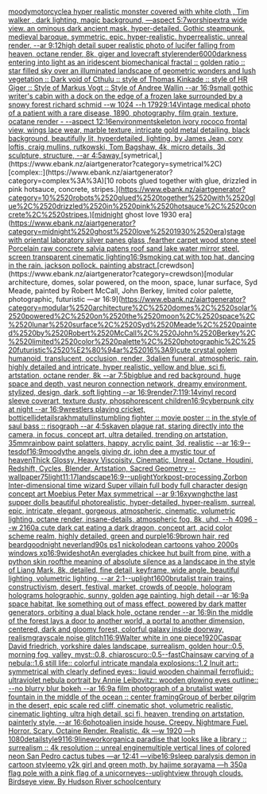 [moody](https://www.ebank.nz/aiartgenerator?category=moody)[motorcycle](https://www.ebank.nz/aiartgenerator?category=motorcycle)[a hyper realistic monster covered with white cloth , Tim walker , dark lighting, magic background, —aspect 5:7](https://www.ebank.nz/aiartgenerator?category=a%2520hyper%2520realistic%2520monster%2520covered%2520with%2520white%2520cloth%2520%2C%2520Tim%2520walker%2520%2C%2520dark%2520lighting%2C%2520magic%2520background%2C%2520%E2%80%94aspect%25205%3A7)[worship](https://www.ebank.nz/aiartgenerator?category=worship)[extra wide view. an ominous dark ancient mask. hyper-detailed. Gothic steampunk. medieval baroque. symmetric. epic. hyper-realistic. hyperrealistic. unreal render. --ar 9:12](https://www.ebank.nz/aiartgenerator?category=extra%2520wide%2520view.%2520an%2520ominous%2520dark%2520ancient%2520mask.%2520hyper-detailed.%2520Gothic%2520steampunk.%2520medieval%2520baroque.%2520symmetric.%2520epic.%2520hyper-realistic.%2520hyperrealistic.%2520unreal%2520render.%2520--ar%25209%3A12)[high detail super realistic photo of lucifer falling from heaven, octane render, 8k, giger and lovecraft style](https://www.ebank.nz/aiartgenerator?category=high%2520detail%2520super%2520realistic%2520photo%2520of%2520lucifer%2520falling%2520from%2520heaven%2C%2520octane%2520render%2C%25208k%2C%2520giger%2520and%2520lovecraft%2520style)[render](https://www.ebank.nz/aiartgenerator?category=render)[6000](https://www.ebank.nz/aiartgenerator?category=6000)[darkness entering into light as an iridescent biomechanical fractal  :: golden ratio :: star filled sky over an illuminated landscape of geometric wonders and lush vegetation :: Dark void of Cthulu :: style of Thomas Kinkade :: style of HR Giger :: Style of Markus Vogt :: Style of Andree Wallin --ar 16:9](https://www.ebank.nz/aiartgenerator?category=darkness%2520entering%2520into%2520light%2520as%2520an%2520iridescent%2520biomechanical%2520fractal%2520%2520%3A%3A%2520golden%2520ratio%2520%3A%3A%2520star%2520filled%2520sky%2520over%2520an%2520illuminated%2520landscape%2520of%2520geometric%2520wonders%2520and%2520lush%2520vegetation%2520%3A%3A%2520Dark%2520void%2520of%2520Cthulu%2520%3A%3A%2520style%2520of%2520Thomas%2520Kinkade%2520%3A%3A%2520style%2520of%2520HR%2520Giger%2520%3A%3A%2520Style%2520of%2520Markus%2520Vogt%2520%3A%3A%2520Style%2520of%2520Andree%2520Wallin%2520--ar%252016%3A9)[small gothic writer's cabin with a dock on the edge of a frozen lake surrounded by a snowy forest richard schmid  --w 1024  --h 1792](https://www.ebank.nz/aiartgenerator?category=small%2520gothic%2520writer%27s%2520cabin%2520with%2520a%2520dock%2520on%2520the%2520edge%2520of%2520a%2520frozen%2520lake%2520surrounded%2520by%2520a%2520snowy%2520forest%2520richard%2520schmid%2520%2520--w%25201024%2520%2520--h%25201792)[9:14](https://www.ebank.nz/aiartgenerator?category=9%3A14)[Vintage medical photo of a patient with a rare disease, 1890, photography, film grain, texture, ocatane render - --aspect 12:16](https://www.ebank.nz/aiartgenerator?category=Vintage%2520medical%2520photo%2520of%2520a%2520patient%2520with%2520a%2520rare%2520disease%2C%25201890%2C%2520photography%2C%2520film%2520grain%2C%2520texture%2C%2520ocatane%2520render%2520-%2520--aspect%252012%3A16)[environment](https://www.ebank.nz/aiartgenerator?category=environment)[skeleton ivory rococo frontal view, wings lace wear, marble texture, intricate gold metal detailing, black background, beautifully lit, hyperdetailed, lighting, by James Jean, cory loftis, craig mullins, rutkowski, Tom Bagshaw, 4k, micro details, 3d sculpture, structure, --ar 4:5](https://www.ebank.nz/aiartgenerator?category=skeleton%2520ivory%2520rococo%2520frontal%2520view%2C%2520wings%2520lace%2520wear%2C%2520marble%2520texture%2C%2520intricate%2520gold%2520metal%2520detailing%2C%2520black%2520background%2C%2520beautifully%2520lit%2C%2520hyperdetailed%2C%2520lighting%2C%2520by%2520James%2520Jean%2C%2520cory%2520loftis%2C%2520craig%2520mullins%2C%2520rutkowski%2C%2520Tom%2520Bagshaw%2C%25204k%2C%2520micro%2520details%2C%25203d%2520sculpture%2C%2520structure%2C%2520--ar%25204%3A5)[away.](https://www.ebank.nz/aiartgenerator?category=away.)[symetrical,](https://www.ebank.nz/aiartgenerator?category=symetrical%2C)[complex::](https://www.ebank.nz/aiartgenerator?category=complex%3A%3A)[10 robots glued together with glue, drizzled in pink hotsauce, concrete, stripes.](https://www.ebank.nz/aiartgenerator?category=10%2520robots%2520glued%2520together%2520with%2520glue%2C%2520drizzled%2520in%2520pink%2520hotsauce%2C%2520concrete%2C%2520stripes.)[midnight ghost love 1930 era](https://www.ebank.nz/aiartgenerator?category=midnight%2520ghost%2520love%25201930%2520era)[stage with oriental laboratory silver panes glass ,fearther carpet wood stone steel Porcelain raw concrete salvia patens roof sand lake water  mirror steel, screen transparent cinematic lighting](https://www.ebank.nz/aiartgenerator?category=stage%2520with%2520oriental%2520laboratory%2520silver%2520panes%2520glass%2520%2Cfearther%2520carpet%2520wood%2520stone%2520steel%2520Porcelain%2520raw%2520concrete%2520salvia%2520patens%2520roof%2520sand%2520lake%2520water%2520%2520mirror%2520steel%2C%2520screen%2520transparent%2520cinematic%2520lighting)[16:9](https://www.ebank.nz/aiartgenerator?category=16%3A9)[smoking cat with top hat, dancing in the rain. jackson pollock. painting abstract.](https://www.ebank.nz/aiartgenerator?category=smoking%2520cat%2520with%2520top%2520hat%2C%2520dancing%2520in%2520the%2520rain.%2520jackson%2520pollock.%2520painting%2520abstract.)[crewdson](https://www.ebank.nz/aiartgenerator?category=crewdson)[modular architecture, domes, solar powered, on the moon, space, lunar surface, Syd Meade, painted by Robert McCall, John Berkey, limited color palette, photographic, futuristic —ar 16:9](https://www.ebank.nz/aiartgenerator?category=modular%2520architecture%2C%2520domes%2C%2520solar%2520powered%2C%2520on%2520the%2520moon%2C%2520space%2C%2520lunar%2520surface%2C%2520Syd%2520Meade%2C%2520painted%2520by%2520Robert%2520McCall%2C%2520John%2520Berkey%2C%2520limited%2520color%2520palette%2C%2520photographic%2C%2520futuristic%2520%E2%80%94ar%252016%3A9)[cute crystal golem humanoid, translucent, occlusion, render, 3d](https://www.ebank.nz/aiartgenerator?category=cute%2520crystal%2520golem%2520humanoid%2C%2520translucent%2C%2520occlusion%2C%2520render%2C%25203d)[alien funeral, atmospheric, rain, highly detailed and intricate, hyper realistic, yellow and blue, sci fi, artstation, octane render, 8k --ar 7:5](https://www.ebank.nz/aiartgenerator?category=alien%2520funeral%2C%2520atmospheric%2C%2520rain%2C%2520highly%2520detailed%2520and%2520intricate%2C%2520hyper%2520realistic%2C%2520yellow%2520and%2520blue%2C%2520sci%2520fi%2C%2520artstation%2C%2520octane%2520render%2C%25208k%2520--ar%25207%3A5)[big](https://www.ebank.nz/aiartgenerator?category=big)[blue and red background, huge space and depth, vast neuron connection network, dreamy environment, stylized, design, dark, soft lighting --ar 16:9](https://www.ebank.nz/aiartgenerator?category=blue%2520and%2520red%2520background%2C%2520huge%2520space%2520and%2520depth%2C%2520vast%2520neuron%2520connection%2520network%2C%2520dreamy%2520environment%2C%2520stylized%2C%2520design%2C%2520dark%2C%2520soft%2520lighting%2520--ar%252016%3A9)[render](https://www.ebank.nz/aiartgenerator?category=render)[7:11](https://www.ebank.nz/aiartgenerator?category=7%3A11)[9:14](https://www.ebank.nz/aiartgenerator?category=9%3A14)[vinyl record sleeve coverart, texture dusty, phosphorescent children](https://www.ebank.nz/aiartgenerator?category=vinyl%2520record%2520sleeve%2520coverart%2C%2520texture%2520dusty%2C%2520phosphorescent%2520children)[16:9](https://www.ebank.nz/aiartgenerator?category=16%3A9)[cyberpunk city at night --ar 16:9](https://www.ebank.nz/aiartgenerator?category=cyberpunk%2520city%2520at%2520night%2520--ar%252016%3A9)[wrestlers playing cricket, botticelli](https://www.ebank.nz/aiartgenerator?category=wrestlers%2520playing%2520cricket%2C%2520botticelli)[details](https://www.ebank.nz/aiartgenerator?category=details)[](https://www.ebank.nz/aiartgenerator?category=)[rakhmatullin](https://www.ebank.nz/aiartgenerator?category=rakhmatullin)[stumbling fighter :: movie poster :: in the style of saul bass :: risograph --ar 4:5](https://www.ebank.nz/aiartgenerator?category=stumbling%2520fighter%2520%3A%3A%2520movie%2520poster%2520%3A%3A%2520in%2520the%2520style%2520of%2520saul%2520bass%2520%3A%3A%2520risograph%2520--ar%25204%3A5)[skaven plague rat, staring directly into the camera, in focus, concept art, ultra detailed, trending on artstation, 35mm](https://www.ebank.nz/aiartgenerator?category=skaven%2520plague%2520rat%2C%2520staring%2520directly%2520into%2520the%2520camera%2C%2520in%2520focus%2C%2520concept%2520art%2C%2520ultra%2520detailed%2C%2520trending%2520on%2520artstation%2C%252035mm)[rainbow paint splatters, happy, acrylic paint, 3d, realistic --ar 16:9](https://www.ebank.nz/aiartgenerator?category=rainbow%2520paint%2520splatters%2C%2520happy%2C%2520acrylic%2520paint%2C%25203d%2C%2520realistic%2520--ar%252016%3A9)[--tes](https://www.ebank.nz/aiartgenerator?category=--tes)[dof](https://www.ebank.nz/aiartgenerator?category=dof)[16:9](https://www.ebank.nz/aiartgenerator?category=16%3A9)[moody](https://www.ebank.nz/aiartgenerator?category=moody)[the angels giving dr. john dee a mystic tour of heaven](https://www.ebank.nz/aiartgenerator?category=the%2520angels%2520giving%2520dr.%2520john%2520dee%2520a%2520mystic%2520tour%2520of%2520heaven)[Thick Glossy, Heavy Viscoisity, Cinematic, Unreal, Octane, Houdini, Redshift, Cycles, Blender, Artstation, Sacred Geometry --wallpaper](https://www.ebank.nz/aiartgenerator?category=Thick%2520Glossy%2C%2520Heavy%2520Viscoisity%2C%2520Cinematic%2C%2520Unreal%2C%2520Octane%2C%2520Houdini%2C%2520Redshift%2C%2520Cycles%2C%2520Blender%2C%2520Artstation%2C%2520Sacred%2520Geometry%2520--wallpaper)[75](https://www.ebank.nz/aiartgenerator?category=75)[light](https://www.ebank.nz/aiartgenerator?category=light)[11:17](https://www.ebank.nz/aiartgenerator?category=11%3A17)[landscape](https://www.ebank.nz/aiartgenerator?category=landscape)[16:9](https://www.ebank.nz/aiartgenerator?category=16%3A9)[--uplight](https://www.ebank.nz/aiartgenerator?category=--uplight)[York](https://www.ebank.nz/aiartgenerator?category=York)[post-processing,](https://www.ebank.nz/aiartgenerator?category=post-processing%2C)[Zorbon Inter-dimensional time wizard Super villain full body full character design concept art Moebius Peter Max symmetrical --ar 9:16](https://www.ebank.nz/aiartgenerator?category=Zorbon%2520Inter-dimensional%2520time%2520wizard%2520Super%2520villain%2520full%2520body%2520full%2520character%2520design%2520concept%2520art%2520Moebius%2520Peter%2520Max%2520symmetrical%2520--ar%25209%3A16)[xywnghc](https://www.ebank.nz/aiartgenerator?category=xywnghc)[the last supper dolls beautiful  photorealistic, hyper-detailed, hyper-realism, surreal, epic, intricate, elegant, gorgeous, atmospheric, cinematic, volumetric lighting, octane render, insane-details, atmospheric fog, 8k, uhd, --h 4096 --w 2160](https://www.ebank.nz/aiartgenerator?category=the%2520last%2520supper%2520dolls%2520beautiful%2520%2520photorealistic%2C%2520hyper-detailed%2C%2520hyper-realism%2C%2520surreal%2C%2520epic%2C%2520intricate%2C%2520elegant%2C%2520gorgeous%2C%2520atmospheric%2C%2520cinematic%2C%2520volumetric%2520lighting%2C%2520octane%2520render%2C%2520insane-details%2C%2520atmospheric%2520fog%2C%25208k%2C%2520uhd%2C%2520--h%25204096%2520--w%25202160)[a cute dark cat eating a dark dragon, concept art, acid color scheme realm, highly detailed, green and purple](https://www.ebank.nz/aiartgenerator?category=a%2520cute%2520dark%2520cat%2520eating%2520a%2520dark%2520dragon%2C%2520concept%2520art%2C%2520acid%2520color%2520scheme%2520realm%2C%2520highly%2520detailed%2C%2520green%2520and%2520purple)[16:9](https://www.ebank.nz/aiartgenerator?category=16%3A9)[brown hair, red beard](https://www.ebank.nz/aiartgenerator?category=brown%2520hair%2C%2520red%2520beard)[goodnight neverland](https://www.ebank.nz/aiartgenerator?category=goodnight%2520neverland)[90s ps1 nickolodean cartoons yahoo 2000s windows xp](https://www.ebank.nz/aiartgenerator?category=90s%2520ps1%2520nickolodean%2520cartoons%2520yahoo%25202000s%2520windows%2520xp)[16:9](https://www.ebank.nz/aiartgenerator?category=16%3A9)[wideshot](https://www.ebank.nz/aiartgenerator?category=wideshot)[An everglades chickee hut built from pine, with a python skin roof](https://www.ebank.nz/aiartgenerator?category=An%2520everglades%2520chickee%2520hut%2520built%2520from%2520pine%2C%2520with%2520a%2520python%2520skin%2520roof)[the meaning of absolute silence as a landscape in the style of Liang Mark, 8k, detailed, fine detail, keyframe, wide angle, beautiful lighting, volumetric lighting, --ar 2:1](https://www.ebank.nz/aiartgenerator?category=the%2520meaning%2520of%2520absolute%2520silence%2520as%2520a%2520landscape%2520in%2520the%2520style%2520of%2520Liang%2520Mark%2C%25208k%2C%2520detailed%2C%2520fine%2520detail%2C%2520keyframe%2C%2520wide%2520angle%2C%2520beautiful%2520lighting%2C%2520volumetric%2520lighting%2C%2520--ar%25202%3A1)[--uplight](https://www.ebank.nz/aiartgenerator?category=--uplight)[1600](https://www.ebank.nz/aiartgenerator?category=1600)[brutalist train trains, constructivism, desert, festival, market, crowds of people, hologram holograms holographic, sunny, golden age painting, high detail --ar 16:9](https://www.ebank.nz/aiartgenerator?category=brutalist%2520train%2520trains%2C%2520constructivism%2C%2520desert%2C%2520festival%2C%2520market%2C%2520crowds%2520of%2520people%2C%2520hologram%2520holograms%2520holographic%2C%2520sunny%2C%2520golden%2520age%2520painting%2C%2520high%2520detail%2520--ar%252016%3A9)[a space habitat, lke something out of mass effect, powered by dark matter generators, orbiting a dual black hole, octane render --ar 16:9](https://www.ebank.nz/aiartgenerator?category=a%2520space%2520habitat%2C%2520lke%2520something%2520out%2520of%2520mass%2520effect%2C%2520powered%2520by%2520dark%2520matter%2520generators%2C%2520orbiting%2520a%2520dual%2520black%2520hole%2C%2520octane%2520render%2520--ar%252016%3A9)[in the middle of the forest lays a door to another world, a portal to another dimension, centered, dark and gloomy forest, colorful galaxy inside doorway, realism](https://www.ebank.nz/aiartgenerator?category=in%2520the%2520middle%2520of%2520the%2520forest%2520lays%2520a%2520door%2520to%2520another%2520world%2C%2520a%2520portal%2520to%2520another%2520dimension%2C%2520centered%2C%2520dark%2520and%2520gloomy%2520forest%2C%2520colorful%2520galaxy%2520inside%2520doorway%2C%2520realism)[grayscale noise glitch](https://www.ebank.nz/aiartgenerator?category=grayscale%2520noise%2520glitch)[1](https://www.ebank.nz/aiartgenerator?category=1)[16:9](https://www.ebank.nz/aiartgenerator?category=16%3A9)[Walter white in one piece](https://www.ebank.nz/aiartgenerator?category=Walter%2520white%2520in%2520one%2520piece)[1920](https://www.ebank.nz/aiartgenerator?category=1920)[Caspar David friedrich, yorkshire dales landscape, surrealism, golden hour::0.5, morning fog, valley, myst::0.8, chiaroscuro::0.5](https://www.ebank.nz/aiartgenerator?category=Caspar%2520David%2520friedrich%2C%2520yorkshire%2520dales%2520landscape%2C%2520surrealism%2C%2520golden%2520hour%3A%3A0.5%2C%2520morning%2520fog%2C%2520valley%2C%2520myst%3A%3A0.8%2C%2520chiaroscuro%3A%3A0.5)[--fast](https://www.ebank.nz/aiartgenerator?category=--fast)[Chainsaw carving of a nebula::1.6 still life:: colorful intricate mandala explosions::1.2 Inuit art:: symmetrical with clearly defined eyes:: liquid wooden chainmail ferrofluid:: ultraviolet nebula portrait by Annie Leibovitz:: wooden glowing eyes outline:: --no blurry blur bokeh --ar 16:9](https://www.ebank.nz/aiartgenerator?category=Chainsaw%2520carving%2520of%2520a%2520nebula%3A%3A1.6%2520still%2520life%3A%3A%2520colorful%2520intricate%2520mandala%2520explosions%3A%3A1.2%2520Inuit%2520art%3A%3A%2520symmetrical%2520with%2520clearly%2520defined%2520eyes%3A%3A%2520liquid%2520wooden%2520chainmail%2520ferrofluid%3A%3A%2520ultraviolet%2520nebula%2520portrait%2520by%2520Annie%2520Leibovitz%3A%3A%2520wooden%2520glowing%2520eyes%2520outline%3A%3A%2520--no%2520blurry%2520blur%2520bokeh%2520--ar%252016%3A9)[a film photograph of a brutalist water fountain in the middle of the ocean :: center framing](https://www.ebank.nz/aiartgenerator?category=a%2520film%2520photograph%2520of%2520a%2520brutalist%2520water%2520fountain%2520in%2520the%2520middle%2520of%2520the%2520ocean%2520%3A%3A%2520center%2520framing)[Group of berber pilgrim in the desert, epic scale red cliff,  cinematic shot, volumetric realistic, cinematic lighting, ultra high detail, sci fi, heaven,  trending on artstation, painterly style, --ar 16:6](https://www.ebank.nz/aiartgenerator?category=Group%2520of%2520berber%2520pilgrim%2520in%2520the%2520desert%2C%2520epic%2520scale%2520red%2520cliff%2C%2520%2520cinematic%2520shot%2C%2520volumetric%2520realistic%2C%2520cinematic%2520lighting%2C%2520ultra%2520high%2520detail%2C%2520sci%2520fi%2C%2520heaven%2C%2520%2520trending%2520on%2520artstation%2C%2520painterly%2520style%2C%2520--ar%252016%3A6)[photo](https://www.ebank.nz/aiartgenerator?category=photo)[alien inside house. Creepy. Nightmare Fuel. Horror. Scary. Octaine Render. Realistic.    4k —w 1920 —h 1080](https://www.ebank.nz/aiartgenerator?category=alien%2520inside%2520house.%2520Creepy.%2520Nightmare%2520Fuel.%2520Horror.%2520Scary.%2520Octaine%2520Render.%2520Realistic.%2520%2520%2520%25204k%2520%E2%80%94w%25201920%2520%E2%80%94h%25201080)[detail](https://www.ebank.nz/aiartgenerator?category=detail)[style](https://www.ebank.nz/aiartgenerator?category=style)[91](https://www.ebank.nz/aiartgenerator?category=91)[16:9](https://www.ebank.nz/aiartgenerator?category=16%3A9)[linework](https://www.ebank.nz/aiartgenerator?category=linework)[organic](https://www.ebank.nz/aiartgenerator?category=organic)[a paradise that looks like a library :: surrealism :: 4k resolution :: unreal engine](https://www.ebank.nz/aiartgenerator?category=a%2520paradise%2520that%2520looks%2520like%2520a%2520library%2520%3A%3A%2520surrealism%2520%3A%3A%25204k%2520resolution%2520%3A%3A%2520unreal%2520engine)[multiple vertical lines of colored neon San Pedro cactus tubes —ar 12:41 —vibe](https://www.ebank.nz/aiartgenerator?category=multiple%2520vertical%2520lines%2520of%2520colored%2520neon%2520San%2520Pedro%2520cactus%2520tubes%2520%E2%80%94ar%252012%3A41%2520%E2%80%94vibe)[16:9](https://www.ebank.nz/aiartgenerator?category=16%3A9)[sleep paralysis demon in cartoon style](https://www.ebank.nz/aiartgenerator?category=sleep%2520paralysis%2520demon%2520in%2520cartoon%2520style)[emo y2k girl and green moth, by hajime sorayama —h 350](https://www.ebank.nz/aiartgenerator?category=emo%2520y2k%2520girl%2520and%2520green%2520moth%2C%2520by%2520hajime%2520sorayama%2520%E2%80%94h%2520350)[a flag pole with a pink flag of a unicorn](https://www.ebank.nz/aiartgenerator?category=a%2520flag%2520pole%2520with%2520a%2520pink%2520flag%2520of%2520a%2520unicorn)[eyes](https://www.ebank.nz/aiartgenerator?category=eyes)[--uplight](https://www.ebank.nz/aiartgenerator?category=--uplight)[view through clouds. Birdseye view. By Hudson River school](https://www.ebank.nz/aiartgenerator?category=view%2520through%2520clouds.%2520Birdseye%2520view.%2520By%2520Hudson%2520River%2520school)[century](https://www.ebank.nz/aiartgenerator?category=century)